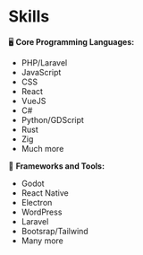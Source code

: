# Skills

🖥️ **Core Programming Languages:**
- PHP/Laravel
- JavaScript
- CSS
- React
- VueJS
- C#
- Python/GDScript
- Rust
- Zig
- Much more

📱 **Frameworks and Tools:**
- Godot
- React Native
- Electron
- WordPress
- Laravel
- Bootsrap/Tailwind
- Many more